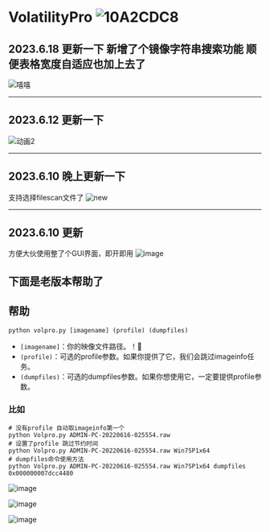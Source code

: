 # VolatilityPro ![10A2CDC8](https://github.com/Tokeii0/VolatilityPro/assets/111427585/cb6d8b58-2923-4147-9ac7-9491678af765)


## 2023.6.18 更新一下 新增了个镜像字符串搜索功能 顺便表格宽度自适应也加上去了

![嘻嘻](https://github.com/Tokeii0/VolatilityPro/assets/111427585/8e90b625-8c96-4f8a-bbfc-4fd66e7fa743)

------------------------------------------
## 2023.6.12 更新一下

![动画2](https://github.com/Tokeii0/VolatilityPro/assets/111427585/19e089bb-4f68-47a1-ab3c-020e52a74847)


------------------------------------------
## 2023.6.10 晚上更新一下
支持选择filescan文件了
![new](https://github.com/Tokeii0/VolatilityPro/assets/111427585/cece18ca-39ce-44cc-8f74-8d880ae6315a)

------------------------------------------
## 2023.6.10 更新
方便大伙使用整了个GUI界面，即开即用
![image](https://github.com/Tokeii0/VolatilityPro/assets/111427585/9cc796c8-b1bc-4b3c-90ac-a07fc1ccb1ec)




下面是老版本帮助了
------------------------------------------
## 帮助 

```shell
python volpro.py [imagename] (profile) (dumpfiles)
```
- `[imagename]`：你的映像文件路径。！📁
- `(profile)`：可选的profile参数。如果你提供了它，我们会跳过imageinfo任务。
- `(dumpfiles)`：可选的dumpfiles参数。如果你想使用它，一定要提供profile参数。

### 比如
```shell
# 没有profile 自动取imageinfo第一个
python Volpro.py ADMIN-PC-20220616-025554.raw
# 设置了profile 跳过节约时间
python Volpro.py ADMIN-PC-20220616-025554.raw Win7SP1x64
# dumpfiles命令使用方法
python Volpro.py ADMIN-PC-20220616-025554.raw Win7SP1x64 dumpfiles 0x000000007dcc4480
```

![image](https://github.com/Tokeii0/VolatilityPro/assets/111427585/d6917be9-6011-4e16-8d44-1d402e3131ab)

![image](https://github.com/Tokeii0/VolatilityPro/assets/111427585/a45582c1-c35f-4639-b133-5cff5f4e5c14)

![image](https://github.com/Tokeii0/VolatilityPro/assets/111427585/7bac9eb3-312e-4732-9d6c-6707cf869f97)
